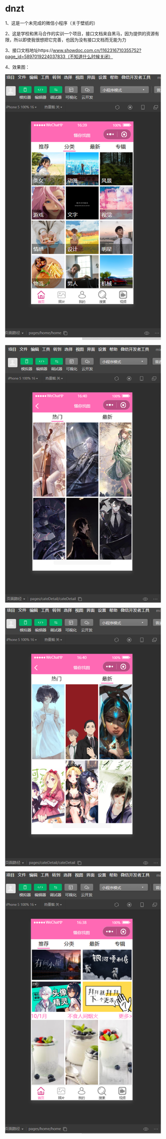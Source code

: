 # dnzt
1、这是一个未完成的微信小程序（关于壁纸的）  
  
2、这是学校和黑马合作的实训一个项目，接口文档来自黑马，因为提供的资源有限，所以即使我很想把它完善，也因为没有接口文档而无能为力  
  
3、接口文档地址https://www.showdoc.com.cn/1162316710355752?page_id=5897019224037833（不知道什么时候关闭）  
  
4、效果图：  
  
![分类页面](https://github.com/laipingping/dnzt/blob/master/eff%20imgs/categories.PNG) 
  
![分类页面](https://github.com/laipingping/dnzt/blob/master/eff%20imgs/hot.PNG) 
  
![分类页面](https://github.com/laipingping/dnzt/blob/master/eff%20imgs/new.PNG)  
  
![分类页面](https://github.com/laipingping/dnzt/blob/master/eff%20imgs/recommend.PNG)  
